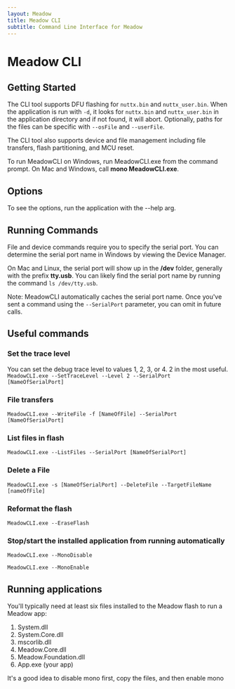 ```yaml
---
layout: Meadow
title: Meadow CLI
subtitle: Command Line Interface for Meadow
---
```


# Meadow CLI

## Getting Started

The CLI tool supports DFU flashing for `nuttx.bin` and `nuttx_user.bin`. When the application is run with `-d`, it looks for `nuttx.bin` and `nuttx_user.bin` in the application directory and if not found, it will abort. Optionally, paths for the files can be specific with `--osFile` and `--userFile`.

The CLI tool also supports device and file management including file transfers, flash partitioning, and MCU reset.

To run MeadowCLI on Windows, run MeadowCLI.exe from the command prompt. On Mac and Windows, call **mono MeadowCLI.exe**.

## Options

To see the options, run the application with the --help arg.

## Running Commands 

File and device commands require you to specify the serial port. You can determine the serial port name in Windows by viewing the Device Manager.

On Mac and Linux, the serial port will show up in the **/dev** folder, generally with the prefix **tty.usb**. You can likely find the serial port name by running the command `ls /dev/tty.usb`.

Note: MeadowCLI automatically caches the serial port name. Once you've sent a command using the `--SerialPort` parameter, you can omit in future calls.

## Useful commands

### Set the trace level

You can set the debug trace level to values 1, 2, 3, or 4. 2 in the most useful.
`MeadowCLI.exe --SetTraceLevel --Level 2 --SerialPort [NameOfSerialPort]`

### File transfers

`MeadowCLI.exe --WriteFile -f [NameOfFile] --SerialPort [NameOfSerialPort]`

### List files in flash

`MeadowCLI.exe --ListFiles --SerialPort [NameOfSerialPort]`

### Delete a File

`MeadowCLI.exe -s [NameOfSerialPort] --DeleteFile --TargetFileName [nameOfFile]`

### Reformat the flash

`MeadowCLI.exe --EraseFlash`

### Stop/start the installed application from running automatically

`MeadowCLI.exe --MonoDisable`

`MeadowCLI.exe --MonoEnable`

## Running applications 

You'll typically need at least six files installed to the Meadow flash to run a Meadow app:
1. System.dll
2. System.Core.dll
3. mscorlib.dll
4. Meadow.Core.dll
5. Meadow.Foundation.dll
6. App.exe (your app)

It's a good idea to disable mono first, copy the files, and then enable mono